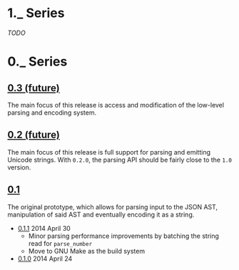 1._ Series
==========

*TODO*

0._ Series
==========

[0.3 (future)](https://bitbucket.org/tgockel/json-voorhees/issues?version=0.3)
------------------------------------------------------------------------------

The main focus of this release is access and modification of the low-level parsing and encoding system.

[0.2 (future)](https://bitbucket.org/tgockel/json-voorhees/issues?version=0.2)
------------------------------------------------------------------------------

The main focus of this release is full support for parsing and emitting Unicode strings.
With `0.2.0`, the parsing API should be fairly close to the `1.0` version.

[0.1](https://bitbucket.org/tgockel/json-voorhees/issues?version=0.1)
---------------------------------------------------------------------

The original prototype, which allows for parsing input to the JSON AST, manipulation of said AST and eventually encoding
 it as a string.

 - [0.1.1](https://bitbucket.org/tgockel/json-voorhees/src/3446343a4b591d7e1ecf0d6499450829ae5809c6/?at=v0.1.1)
   2014 April 30
    - Minor parsing performance improvements by batching the string read for `parse_number`
    - Move to GNU Make as the build system
 - [0.1.0](https://bitbucket.org/tgockel/json-voorhees/src/97e5e8efa76f4eacc4cf2a9e25351e6aad01bf4d/?at=v0.1.0)
   2014 April 24
